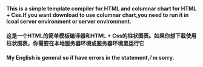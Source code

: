 #### This is a simple template compiler for HTML and columnar chart for HTML + Css.If you want download to use columnar chart,you need to run it in lcoal server environment or server environment.
#### 这是一个HTML的简单模板编译器和HTML + Css的柱状图表。如果你想下载使用柱状图表，你需要在本地服务器环境或服务器环境里运行它
#### My English is general so if have errors in the statement,i'm sorry.
